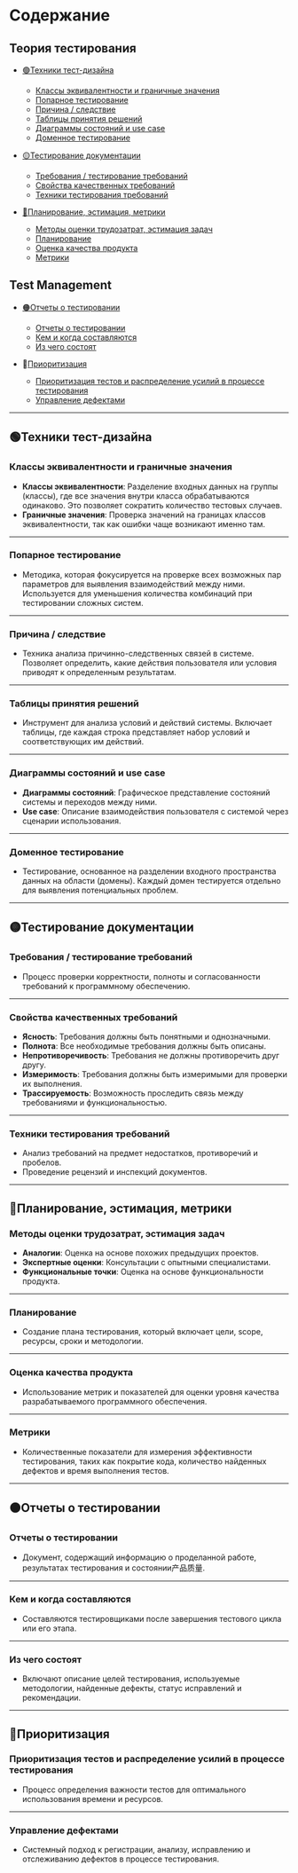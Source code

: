 # Содержание

## Теория тестирования
- [🟢Техники тест-дизайна](#техники-тест-дизайна)
  - [Классы эквивалентности и граничные значения](#классы-эквивалентности-и-граничные-значения)
  - [Попарное тестирование](#попарное-тестирование)
  - [Причина / следствие](#причина--следствие)
  - [Таблицы принятия решений](#таблицы-принятия-решений)
  - [Диаграммы состояний и use case](#диаграммы-состояний-и-use-case)
  - [Доменное тестирование](#доменное-тестирование)

- [🟡Тестирование документации](#тестирование-документации)
  - [Требования / тестирование требований](#требования--тестирование-требований)
  - [Свойства качественных требований](#свойства-качественных-требований)
  - [Техники тестирования требований](#техники-тестирования-требований)

- [🔴Планирование, эстимация, метрики](#планирование-эстимация-метрики)
  - [Методы оценки трудозатрат, эстимация задач](#методы-оценки-трудозатрат-эстимация-задач)
  - [Планирование](#планирование)
  - [Оценка качества продукта](#оценка-качества-продукта)
  - [Метрики](#метрики)

## Test Management

- [🟠Отчеты о тестировании](#отчеты-о-тестировании)
  - [Отчеты о тестировании](#отчеты-о-тестировании-1)
  - [Кем и когда составляются](#кем-и-когда-составляются)
  - [Из чего состоят](#из-чего-состоят)

- 🔵[Приоритизация](#приоритизация)
  - [Приоритизация тестов и распределение усилий в процессе тестирования](#приоритизация-тестов-и-распределение-усилий-в-процессе-тестирования)
  - [Управление дефектами](#управление-дефектами)

---

## 🟢Техники тест-дизайна

### <a id="классы-эквивалентности-и-граничные-значения"></a>Классы эквивалентности и граничные значения
- **Классы эквивалентности**: Разделение входных данных на группы (классы), где все значения внутри класса обрабатываются одинаково. Это позволяет сократить количество тестовых случаев.
- **Граничные значения**: Проверка значений на границах классов эквивалентности, так как ошибки чаще возникают именно там.

---

### <a id="попарное-тестирование"></a>Попарное тестирование
- Методика, которая фокусируется на проверке всех возможных пар параметров для выявления взаимодействий между ними. Используется для уменьшения количества комбинаций при тестировании сложных систем.

---

### <a id="причина--следствие"></a>Причина / следствие
- Техника анализа причинно-следственных связей в системе. Позволяет определить, какие действия пользователя или условия приводят к определенным результатам.

---

### <a id="таблицы-принятия-решений"></a>Таблицы принятия решений
- Инструмент для анализа условий и действий системы. Включает таблицы, где каждая строка представляет набор условий и соответствующих им действий.

---

### <a id="диаграммы-состояний-и-use-case"></a>Диаграммы состояний и use case
- **Диаграммы состояний**: Графическое представление состояний системы и переходов между ними.
- **Use case**: Описание взаимодействия пользователя с системой через сценарии использования.

---

### <a id="доменное-тестирование"></a>Доменное тестирование
- Тестирование, основанное на разделении входного пространства данных на области (домены). Каждый домен тестируется отдельно для выявления потенциальных проблем.

---

## 🟡Тестирование документации

### <a id="требования--тестирование-требований"></a>Требования / тестирование требований
- Процесс проверки корректности, полноты и согласованности требований к программному обеспечению.

---

### <a id="свойства-качественных-требований"></a>Свойства качественных требований
- **Ясность**: Требования должны быть понятными и однозначными.
- **Полнота**: Все необходимые требования должны быть описаны.
- **Непротиворечивость**: Требования не должны противоречить друг другу.
- **Измеримость**: Требования должны быть измеримыми для проверки их выполнения.
- **Трассируемость**: Возможность проследить связь между требованиями и функциональностью.

---

### <a id="техники-тестирования-требований"></a>Техники тестирования требований
- Анализ требований на предмет недостатков, противоречий и пробелов.
- Проведение рецензий и инспекций документов.

---

## 🔴Планирование, эстимация, метрики

### <a id="методы-оценки-трудозатрат-эстимация-задач"></a>Методы оценки трудозатрат, эстимация задач
- **Аналогии**: Оценка на основе похожих предыдущих проектов.
- **Экспертные оценки**: Консультации с опытными специалистами.
- **Функциональные точки**: Оценка на основе функциональности продукта.

---

### <a id="планирование"></a>Планирование
- Создание плана тестирования, который включает цели, scope, ресурсы, сроки и методологии.

---

### <a id="оценка-качества-продукта"></a>Оценка качества продукта
- Использование метрик и показателей для оценки уровня качества разрабатываемого программного обеспечения.

---

### <a id="метрики"></a>Метрики
- Количественные показатели для измерения эффективности тестирования, таких как покрытие кода, количество найденных дефектов и время выполнения тестов.

---

## 🟠Отчеты о тестировании

### <a id="отчеты-о-тестировании-1"></a>Отчеты о тестировании
- Документ, содержащий информацию о проделанной работе, результатах тестирования и состоянии产品质量.

---

### <a id="кем-и-когда-составляются"></a>Кем и когда составляются
- Составляются тестировщиками после завершения тестового цикла или его этапа.

---

### <a id="из-чего-состоят"></a>Из чего состоят
- Включают описание целей тестирования, используемые методологии, найденные дефекты, статус исправлений и рекомендации.

---

## 🔵Приоритизация

### <a id="приоритизация-тестов-и-распределение-усилий-в-процессе-тестирования"></a>Приоритизация тестов и распределение усилий в процессе тестирования
- Процесс определения важности тестов для оптимального использования времени и ресурсов.

---

### <a id="управление-дефектами"></a>Управление дефектами
- Системный подход к регистрации, анализу, исправлению и отслеживанию дефектов в процессе тестирования.
